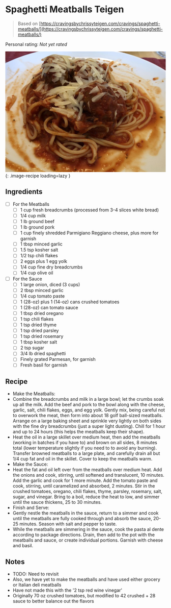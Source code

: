 <!-- Needs Manual Review -->

<!-- Do not modify sections with "AUTO-*". They are updated by make.py -->

# Spaghetti Meatballs Teigen

> Based on [https://cravingsbychrissyteigen.com/cravings/spaghetti-meatballs/](https://cravingsbychrissyteigen.com/cravings/spaghetti-meatballs/)

<!-- rating=0; (User can specify rating on scale of 1-5) -->
<!-- AUTO-UserRating -->
Personal rating: *Not yet rated*
<!-- /AUTO-UserRating -->

<!-- name_image=spaghetti_meatballs_teigen.jpeg; (User can specify image name) -->
<!-- AUTO-Image -->
![spaghetti_meatballs_teigen.jpeg](./spaghetti_meatballs_teigen.jpeg){: .image-recipe loading=lazy }
<!-- /AUTO-Image -->

## Ingredients

* [ ] For the Meatballs
    * [ ] 1 cup fresh breadcrumbs (processed from 3-4 slices white bread)
    * [ ] 1/4 cup milk
    * [ ] 1 lb ground beef
    * [ ] 1 lb ground pork
    * [ ] 1 cup finely shredded Parmigiano Reggiano cheese, plus more for garnish
    * [ ] 1 tbsp minced garlic
    * [ ] 1.5 tsp kosher salt
    * [ ] 1/2 tsp chili flakes
    * [ ] 2 eggs plus 1 egg yolk
    * [ ] 1/4 cup fine dry breadcrumbs
    * [ ] 1/4 cup olive oil
* [ ] For the Sauce
    * [ ] 1 large onion, diced (3 cups)
    * [ ] 2 tbsp minced garlic
    * [ ] 1/4 cup tomato paste
    * [ ] 1 (28-oz) plus 1 (14-oz) cans crushed tomatoes
    * [ ] 1 (28-oz) can tomato sauce
    * [ ] 1 tbsp dried oregano
    * [ ] 1 tsp chili flakes
    * [ ] 1 tsp dried thyme
    * [ ] 1 tsp dried parsley
    * [ ] 1 tsp dried rosemary
    * [ ] 1 tbsp kosher salt
    * [ ] 2 tsp sugar
    * [ ] 3/4 lb dried spaghetti
    * [ ] Finely grated Parmesan, for garnish
    * [ ] Fresh basil for garnish

## Recipe

* Make the Meatballs:
* Combine the breadcrumbs and milk in a large bowl; let the crumbs soak up all the milk. Add the beef and pork to the bowl along with the cheese, garlic, salt, chili flakes, eggs, and egg yolk. Gently mix, being careful not to overwork the meat, then form into about 18 golf ball-sized meatballs. Arrange on a large baking sheet and sprinkle very lightly on both sides with the fine dry breadcrumbs (just a super light dusting). Chill for 1 hour and up to 24 hours (this helps the meatballs keep their shape).
* Heat the oil in a large skillet over medium heat, then add the meatballs (working in batches if you have to) and brown on all sides, 8 minutes total (lower temperature slightly if you need to to avoid any burning). Transfer browned meatballs to a large plate, and carefully drain all but 1/4 cup fat and oil in the skillet. Cover to keep the meatballs warm.
* Make the Sauce:
* Heat the fat and oil left over from the meatballs over medium heat. Add the onions and cook, stirring, until softened and translucent, 10 minutes. Add the garlic and cook for 1 more minute. Add the tomato paste and cook, stirring, until caramelized and absorbed, 2 minutes. Stir in the crushed tomatoes, oregano, chili flakes, thyme, parsley, rosemary, salt, sugar, and vinegar. Bring to a boil, reduce the heat to low, and simmer until the sauce thickens, 25 to 30 minutes.
* Finish and Serve:
* Gently nestle the meatballs in the sauce, return to a simmer and cook until the meatballs are fully cooked through and absorb the sauce, 20-25 minutes. Season with salt and pepper to taste.
* While the meatballs are simmering in the sauce, cook the pasta al dente according to package directions. Drain, then add to the pot with the meatballs and sauce, or create individual portions. Garnish with cheese and basil.

## Notes

* TODO: Need to revisit
* Also, we have yet to make the meatballs and have used either grocery or Italian deli meatballs
* Have not made this with the '2 tsp red wine vinegar'
* Originally 70 oz crushed tomatoes, but modified to 42 crushed + 28 sauce to better balance out the flavors
